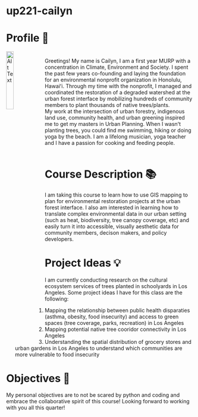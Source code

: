 # up221-cailyn

# **Profile** 🍃
<img align="left" src="https://github.com/user-attachments/assets/8f2eedae-6bdf-45e6-8ca3-5b4188c7e44d" alt="Alt Text" style= "width:20%; height:auto;"> <br/>
Greetings! My name is Cailyn, I am a first year MURP with a concentration in Climate, Environment and Society. I spent the past few years co-founding and laying the foundation for an environmental nonprofit organization in Honolulu, Hawaiʻi. Through my time with the nonprofit, I managed and coordinated the restoration of a degraded watershed at the urban forest interface by mobilizing hundreds of community members to plant thousands of native trees/plants.  
My work at the intersection of urban forestry, indigenous land use, community health, and urban greening inspired me to get my masters in Urban Planning. When I wasnʻt planting trees, you could find me swimming, hiking or doing yoga by the beach. I am a lifelong musician, yoga teacher and I have a passion for cooking and feeding people.
<br/>
<br/>
# **Course Description** 📚
I am taking this course to learn how to use GIS mapping to plan for environmental restoration projects at the urban forest interface. I also am interested in learning  how to translate complex environmental data in our urban setting (such as heat, biodiversity, tree canopy coverage, etc) and easily turn it into accessible, visually aesthetic data for community members, decison makers, and policy developers. 

# **Project Ideas** 💡
I am currently conducting research on the cultural ecosystem services of trees planted in schoolyards in Los Angeles. Some project ideas I have for this class are the following: 
1) Mapping the relationship between public health disparaties (asthma, obesity, food insecurity) and access to green spaces (tree coverage, parks, recreation) in Los Angeles
2) Mapping potential native tree cooridor connectivity in Los Angeles 
3) Understanding the spatial distribution of grocery stores and urban gardens in Los Angeles to understand which communities are more vulnerable to food insecurity

# **Objectives** 📝
My personal objectives are to not be scared by python and coding and embrace the collaborative spirit of this course! Looking forward to working with you all this quarter!
